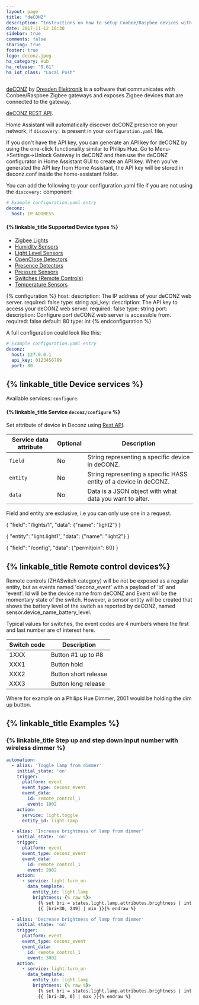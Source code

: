 ```yaml
---
layout: page
title: "deCONZ"
description: "Instructions on how to setup Conbee/Raspbee devices with deCONZ from Dresden Elektronik within Home Assistant."
date: 2017-11-12 16:30
sidebar: true
comments: false
sharing: true
footer: true
logo: deconz.jpeg
ha_category: Hub
ha_release: "0.61"
ha_iot_class: "Local Push"
---
```


[deCONZ](https://www.dresden-elektronik.de/funktechnik/products/software/pc/deconz/) by [Dresden Elektronik](https://www.dresden-elektronik.de) is a software that communicates with Conbee/Raspbee Zigbee gateways and exposes Zigbee devices that are connected to the gateway.

[deCONZ REST API](http://dresden-elektronik.github.io/deconz-rest-doc/).

Home Assistant will automatically discover deCONZ presence on your network, if `discovery:` is present in your `configuration.yaml` file.

If you don't have the API key, you can generate an API key for deCONZ by using the one-click functionality similar to Philips Hue. Go to Menu->Settings->Unlock Gateway in deCONZ and then use the deCONZ configurator in Home Assistant GUI to create an API key. When you've generated the API key from Home Assistant, the API key will be stored in deconz.conf inside the home-assistant folder.

You can add the following to your configuration.yaml file if you are not using the `discovery:` component:

```yaml
# Example configuration.yaml entry
deconz:
  host: IP ADDRESS
```

#### {% linkable_title Supported Device types %}

- [Zigbee Lights](/components/light.deconz/)
- [Humidity Sensors](/components/sensor.deconz/)
- [Light Level Sensors](/components/sensor.deconz/)
- [OpenClose Detectors](/components/binary_sensor.deconz/)
- [Presence Detectors](/components/binary_sensor.deconz/)
- [Pressure Sensors](/components/sensor.deconz/)
- [Switches (Remote Controls)](/components/sensor.deconz/)
- [Temperature Sensors](/components/sensor.deconz/)

{% configuration %}
host:
  description: The IP address of your deCONZ web server.
  required: false
  type: string
api_key:
  description: The API key to access your deCONZ web server.
  required: false
  type: string
port:
  description: Configure port deCONZ web server is accessible from.
  required: false
  default: 80
  type: int
{% endconfiguration %}

A full configuration could look like this:

```yaml
# Example configuration.yaml entry
deconz:
  host: 127.0.0.1
  api_key: 0123456789
  port: 80
```

## {% linkable_title Device services %}
Available services: `configure`.

#### {% linkable_title Service `deconz/configure` %}
Set attribute of device in Deconz using [Rest API](http://dresden-elektronik.github.io/deconz-rest-doc/rest/).

| Service data attribute | Optional | Description |
|-----------|----------|-------------|
| `field` | No | String representing a specific device in deCONZ. |
| `entity` | No | String representing a specific HASS entity of a device in deCONZ. |
| `data` | No | Data is a JSON object with what data you want to alter. |

Field and entity are exclusive, i.e you can only use one in a request.

{ "field": "/lights/1", "data": {"name": "light2"} }

{ "entity": "light.light1", "data": {"name": "light2"} }

{ "field": "/config", "data": {"permitjoin": 60} }

## {% linkable_title Remote control devices%}

Remote controls (ZHASwitch category) will be not be exposed as a regular entity, but as events named 'deconz_event' with a payload of 'id' and 'event'. Id will be the device name from deCONZ and Event will be the momentary state of the switch. However, a sensor entity will be created that shows the battery level of the switch as reported by deCONZ, named sensor.device_name_battery_level.

Typical values for switches, the event codes are 4 numbers where the first and last number are of interest here.

| Switch code | Description |
|-------------|-------------|
| 1XXX | Button #1 up to #8 |
| XXX1 | Button hold |
| XXX2 | Button short release |
| XXX3 | Button long release |

Where for example on a Philips Hue Dimmer, 2001 would be holding the dim up button.

## {% linkable_title Examples %}

### {% linkable_title Step up and step down input number with wireless dimmer %}

```yaml
automation:
  - alias: 'Toggle lamp from dimmer'
    initial_state: 'on'
    trigger:
      platform: event
      event_type: deconz_event
      event_data:
        id: remote_control_1
        event: 1002
    action:
      service: light.toggle
      entity_id: light.lamp

  - alias: 'Increase brightness of lamp from dimmer'
    initial_state: 'on'
    trigger:
      platform: event
      event_type: deconz_event
      event_data:
        id: remote_control_1
        event: 2002
    action:
      - service: light.turn_on
        data_template:
          entity_id: light.lamp
          brightness: {% raw %}>
            {% set bri = states.light.lamp.attributes.brightness | int %}
            {{ [bri+30, 249] | min }}{% endraw %}

  - alias: 'Decrease brightness of lamp from dimmer'
    initial_state: 'on'
    trigger:
      platform: event
      event_type: deconz_event
      event_data:
        id: remote_control_1
        event: 3002
    action:
      - service: light.turn_on
        data_template:
          entity_id: light.lamp
          brightness: {% raw %}>
            {% set bri = states.light.lamp.attributes.brightness | int %}
            {{ [bri-30, 0] | max }}{% endraw %}
```
